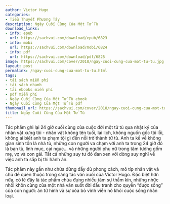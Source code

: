 ```yaml
---
author: Victor Hugo
categories:
- Tiểu Thuyết Phương Tây
description: Ngày Cuối Cùng Của Một Tử Tù
download_links:
- info: epub
  url: https://sachvui.com/download/epub/6823
- info: mobi
  url: https://sachvui.com/download/mobi/6824
- info: pdf
  url: https://sachvui.com/download/pdf/6825
image: https://sachvui.com/cover/2018/ngay-cuoi-cung-cua-mot-tu-tu.jpg
layout: post
permalink: /ngay-cuoi-cung-cua-mot-tu-tu.html
tags:
- tải sách miễn phí
- tải sách nhanh
- tải ebooks miễn phí
- pdf miễn phí
- Ngày Cuối Cùng Của Một Tử Tù ebook
- Ngày Cuối Cùng Của Một Tử Tù pdf
thumbnail_url: https://sachvui.com/cover/2018/ngay-cuoi-cung-cua-mot-tu-tu.jpg
title: Ngày Cuối Cùng Của Một Tử Tù
---
```


 <div class="item-desc text-justify"> <p>Tác phẩm ghi lại 24 giờ cuối cùng của cuộc đời một tử tù qua nhật ký của nhân vật xưng tôi - nhân vật không tên tuổi, lai lịch, không nguồn gốc tội lỗi, không ai biết anh ta phạm tội gì đến nỗi trở thành tử tù. Anh ta kể về không gian sinh tồn là nhà tù, những con người va chạm với anh ta trong 24 giờ đó là bạn tù, linh mục, cai ngục... và những người phụ nữ trong tâm tưởng gồm mẹ, vợ và con gái. Tất cả những suy tư đó đan xen với dòng suy nghĩ về việc anh ta sắp bị thi hành án.</p><p>Tác phẩm này gần như chứa đừng đầy đủ phong cách, mô típ nhân vật và chủ đề quen thuộc trong sáng tác văn xuôi của Victor Hugo. Đặc biệt hơn nữa, có lẽ đây là tác phẩm chứa đựng nhiều tâm sự thầm kín, những nhức nhối khôn cùng của một nhà văn suốt đời đấu tranh cho quyền “được sống” của con người: án tử hình và sự xóa bỏ vĩnh viễn nó khỏi cuộc sống nhân loại.</p> </div>